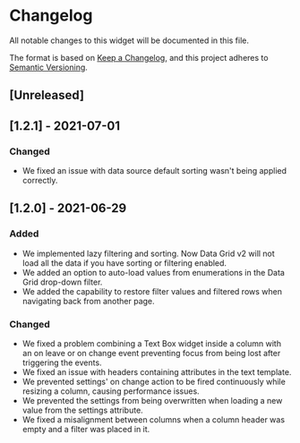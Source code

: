 # Changelog
All notable changes to this widget will be documented in this file.

The format is based on [Keep a Changelog](https://keepachangelog.com/en/1.0.0/), and this project adheres to [Semantic Versioning](https://semver.org/spec/v2.0.0.html).

## [Unreleased]

## [1.2.1] - 2021-07-01

### Changed
- We fixed an issue with data source default sorting wasn't being applied correctly.

## [1.2.0] - 2021-06-29

### Added
- We implemented lazy filtering and sorting. Now Data Grid v2 will not load all the data if you have sorting or filtering enabled.
- We added an option to auto-load values from enumerations in the Data Grid drop-down filter.
- We added the capability to restore filter values and filtered rows when navigating back from another page.

### Changed
- We fixed a problem combining a Text Box widget inside a column with an on leave or on change event preventing focus from being lost after triggering the events.
- We fixed an issue with headers containing attributes in the text template.
- We prevented settings' on change action to be fired continuously while resizing a column, causing performance issues.
- We prevented the settings from being overwritten when loading a new value from the settings attribute.
- We fixed a misalignment between columns when a column header was empty and a filter was placed in it.

